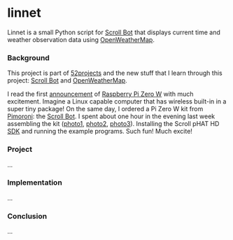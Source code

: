 # linnet

Linnet is a small Python script for [Scroll Bot](https://shop.pimoroni.com/products/scroll-bot-pi-zero-w-project-kit) that displays current time and weather observation data using [OpenWeatherMap](http://openweathermap.org).

### Background

This project is part of [52projects](https://donny.github.io/52projects/) and the new stuff that I learn through this project: [Scroll Bot](https://shop.pimoroni.com/products/scroll-bot-pi-zero-w-project-kit) and [OpenWeatherMap](http://openweathermap.org).

I read the first [announcement](https://www.raspberrypi.org/blog/raspberry-pi-zero-w-joins-family/) of [Raspberry Pi Zero W](https://www.raspberrypi.org/products/pi-zero-w/) with much excitement. Imagine a Linux capable computer that has wireless built-in in a super tiny package! On the same day, I ordered a Pi Zero W kit from [Pimoroni](https://shop.pimoroni.com/): the [Scroll Bot](https://shop.pimoroni.com/products/scroll-bot-pi-zero-w-project-kit). I spent about one hour in the evening last week assembling the kit ([photo1](https://github.com/donny/linnet/blob/master/photo1.jpg), [photo2](https://github.com/donny/linnet/blob/master/photo2.jpg), [photo3](https://github.com/donny/linnet/blob/master/photo3.jpg)). Installing the Scroll pHAT HD [SDK](https://github.com/pimoroni/scroll-phat-hd) and running the example programs. Such fun! Much excite!

### Project

...

### Implementation

...

### Conclusion

...

